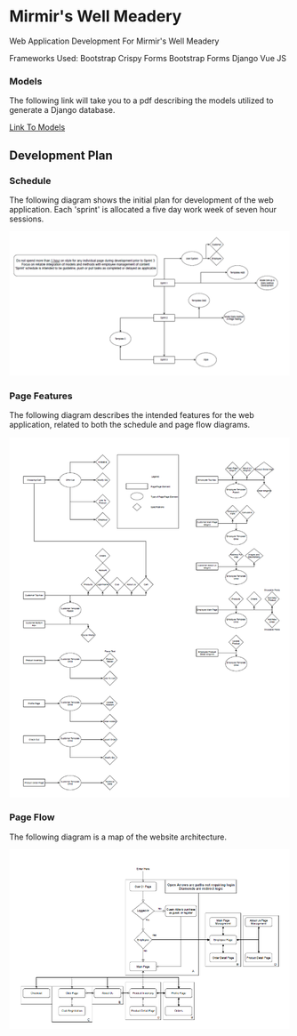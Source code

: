 # Mirmir's Well Meadery
Web Application Development For Mirmir's Well Meadery

Frameworks Used:
Bootstrap
Crispy Forms
Bootstrap Forms
Django
Vue JS

### Models

The following link will take you to a pdf describing the models utilized to generate a Django database.

[Link To Models](/diagrams/Models.pdf)

## Development Plan

### Schedule

The following diagram shows the initial plan for development of the web application. Each 'sprint' is allocated a five day work week of seven hour sessions.

![Sprint Plan](/diagrams/SprintPlanning.png)

### Page Features

The following diagram describes the intended features for the web application, related to both the schedule and page flow diagrams.

![Page Features](/diagrams/FeatureBreakDown.png)

### Page Flow

The following diagram is a map of the website architecture.

![Page Flow](/diagrams/PageFlow.png)



